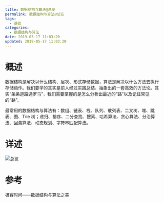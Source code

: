 ```yaml
---
title: 数据结构与算法@总览
permalink: 数据结构与算法@总览
tags:
  - 基础
categories:
  - 数据结构与算法
date: 2019-05-17 11:03:20
updated: 2019-05-17 11:03:20
---
```


# 概述

数据结构是解决以什么结构、层次、形式存储数据，算法是解决以什么方法去执行存储动作。我们要学的其实是前人经过实践总结、抽象出的一套高效的方法论。其实“条条道路通罗马”，我们需要掌握的是怎么分析出最近的“路”以及记住常见的“路”。

最常用的数据结构与算法有：数组、链表、栈、队列、散列表、二叉树、堆、跳表、图、Trie 树；递归、排序、二分查找、搜索、哈希算法、贪心算法、分治算法、回溯算法、动态规划、字符串匹配算法。

<!-- more -->

# 详述

![总览](overview.jpg)

# 参考

极客时间——数据结构与算法之美
